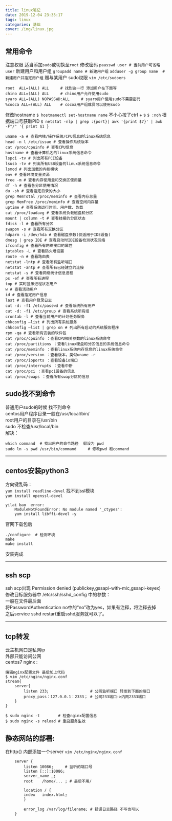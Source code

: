 ```yaml
---
title: linux笔记
date: 2019-12-04 23:35:17
tags: linux
categories: 基础
cover: /img/linux.jpg
---
```

## 常用命令
注意权限 适当添加`sudo`或切换至`root`
修改密码
`paasswd user # 当前用户可省略user`
新建用户和用户组
`groupadd name # 新建用户组`
`adduser -g group name  # 新建用户并指定用户组`
赠与某用户 sudo权限 `vim /etc/sudoers`
```
root  ALL=(ALL) ALL     # 找到这一行 添加用户在下面写
chino ALL=(ALL) ALL     # chino用户允许使用sudo
syaro ALL=(ALL) NOPASSWD:ALL     # syaro用户使用sudo不需要密码
%cooca ALL=(ALL) ALL    # cocoa用户组成员可以使用sudo
```
修改hostname
`$ hostmanectl set-hostname name`
不小心按了ctrl + s
`$ :noh`
 根据端口号获取PID
 `$ netstat -nlp | grep :{port}| awk '{print $7}' | awk -F"/" '{ print $1 }`
 ```
 uname -a # 查看内核/操作系统/CPU信息的linux系统信息  
head -n l /etc/issue # 查看操作系统版本  
cat /proc/cpuinfo # 查看CPU信息  
hostname # 查看计算机名的linux系统信息命令  
lspci -tv # 列出所有PCI设备   
lsusb -tv # 列出所有USB设备的linux系统信息命令  
lsmod # 列出加载的内核模块   
env # 查看环境变量资源  
free -m # 查看内存使用量和交换区使用量   
df -h # 查看各分区使用情况  
du -sh # 查看指定目录的大小   
grep MemTotal /proc/meminfo # 查看内存总量  
grep MemFree /proc/meminfo # 查看空闲内存量   
uptime # 查看系统运行时间、用户数、负载  
cat /proc/loadavg # 查看系统负载磁盘和分区   
mount | column -t # 查看挂接的分区状态  
fdisk -l # 查看所有分区   
swapon -s # 查看所有交换分区  
hdparm -i /dev/hda # 查看磁盘参数(仅适用于IDE设备)   
dmesg | grep IDE # 查看启动时IDE设备检测状况网络  
ifconfig # 查看所有网络接口的属性   
iptables -L # 查看防火墙设置  
route -n # 查看路由表   
netstat -lntp # 查看所有监听端口  
netstat -antp # 查看所有已经建立的连接   
netstat -s # 查看网络统计信息进程  
ps -ef # 查看所有进程   
top # 实时显示进程状态用户  
w # 查看活动用户   
id # 查看指定用户信息  
last # 查看用户登录日志   
cut -d: -f1 /etc/passwd # 查看系统所有用户  
cut -d: -f1 /etc/group # 查看系统所有组   
crontab -l # 查看当前用户的计划任务服务  
chkconfig –list # 列出所有系统服务   
chkconfig –list | grep on # 列出所有启动的系统服务程序  
rpm -qa # 查看所有安装的软件包   
cat /proc/cpuinfo ：查看CPU相关参数的linux系统命令  
cat /proc/partitions ：查看linux硬盘和分区信息的系统信息命令   
cat /proc/meminfo ：查看linux系统内存信息的linux系统命令  
cat /proc/version ：查看版本，类似uname -r   
cat /proc/ioports ：查看设备io端口  
cat /proc/interrupts ：查看中断   
cat /proc/pci ：查看pci设备的信息  
cat /proc/swaps ：查看所有swap分区的信息
 ```
 
## sudo找不到命令
普通用户sudo的时候 找不到命令  
centos用户程序目录一般在/usr/local/bin/  
root用户的目录在/usr/bin  
sudo 不检查/usr/local/bin  
解决：  
```
which command  # 找出用户的命令路径  假设为 pwd  
sudo ln -s pwd /usr/bin/command     # 修改pwd 和command  
```

***
## centos安装python3
方向键乱码：  
`yum install readline-devel`
找不到ssl模块  
`yum install openssl-devel`
```
yilai bao  error:
    ModuleNotFoundError: No module named '_ctypes':
    yum install libffi-devel -y
```
官网下载包后 
```
./configure  # 检测环境
make 
make install 
```
安装完成

***
## ssh scp
ssh scp出现 Permission denied (publickey,gssapi-with-mic,gssapi-keyex)  
修改目标服务器中 /etc/ssh/sshd_config 中的参数：  
一般在文件最后面  
将PasswordAuthentication no中的“no”改为yes，如果有注释，将注释去掉  
之后service sshd restart重启sshd服务就可以了。  

***
## tcp转发   
云主机网口是私网ip  
外部只能访问公网   
centos7 nginx :  
```
编辑nginx配置文件 最后加上代码  
$ vim /etc/nginx/nginx.conf    
stream{
    server{
        listen 233;                  # 公网监听端口 转发到下面的端口
        proxy_pass：127.0.0.1：2333； # 公网233端口->内网2333端口
    }
}

$ sudo nginx -t        # 检查nginx配置信息
$ sudo nginx -s reload # 重启服务生效
```

## 静态网站的部署:
在http{} 内部添加一个server 
`vim /etc/nginx/nginx.conf`
```
    server {
        listen 10086;     # 监听的端口号
        listen [::]:10086;
        server_name _;
        root    /home/... ; # 最后不用/

        location / {
        index   index.html;
        }
 
        error_log /var/log/filename; # 错误日志路径 不写也可以
    }

```
 


